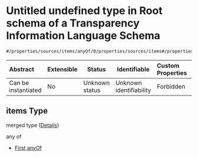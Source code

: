 # Untitled undefined type in Root schema of a Transparency Information Language Schema

```txt
#/properties/sources/items/anyOf/0/properties/sources/items#/properties/sources/items/anyOf/0/properties/sources/items
```




| Abstract            | Extensible | Status         | Identifiable            | Custom Properties | Additional Properties | Access Restrictions | Defined In                                                           |
| :------------------ | ---------- | -------------- | ----------------------- | :---------------- | --------------------- | ------------------- | -------------------------------------------------------------------- |
| Can be instantiated | No         | Unknown status | Unknown identifiability | Forbidden         | Allowed               | none                | [tilt-schema.json\*](../out/tilt-schema.json "open original schema") |

## items Type

merged type ([Details](tilt-schema-properties-sources-items-anyof-first-anyof-properties-sources-items.md))

any of

-   [First anyOf](tilt-schema-properties-sources-items-anyof-first-anyof-properties-sources-items-anyof-first-anyof.md "check type definition")
